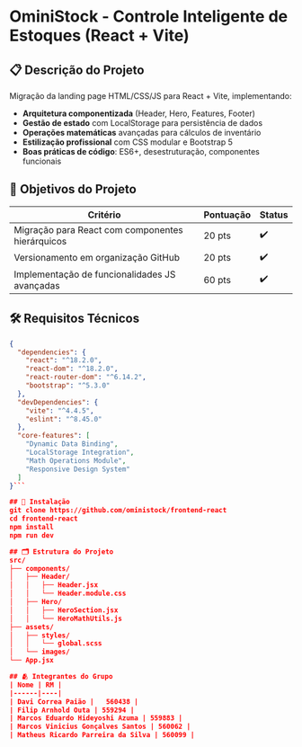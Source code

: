 # OminiStock - Controle Inteligente de Estoques (React + Vite)

## 📋 Descrição do Projeto
Migração da landing page HTML/CSS/JS para React + Vite, implementando:
- **Arquitetura componentizada** (Header, Hero, Features, Footer)
- **Gestão de estado** com LocalStorage para persistência de dados
- **Operações matemáticas** avançadas para cálculos de inventário
- **Estilização profissional** com CSS modular e Bootstrap 5
- **Boas práticas de código**: ES6+, desestruturação, componentes funcionais

## 🎯 Objetivos do Projeto
| Critério | Pontuação | Status |
|----------|-----------|--------|
| Migração para React com componentes hierárquicos | 20 pts | ✔️ |
| Versionamento em organização GitHub | 20 pts | ✔️ |
| Implementação de funcionalidades JS avançadas | 60 pts | ✔️ |

## 🛠️ Requisitos Técnicos
```json
{
  "dependencies": {
    "react": "^18.2.0",
    "react-dom": "^18.2.0",
    "react-router-dom": "^6.14.2",
    "bootstrap": "^5.3.0"
  },
  "devDependencies": {
    "vite": "^4.4.5",
    "eslint": "^8.45.0"
  },
  "core-features": [
    "Dynamic Data Binding",
    "LocalStorage Integration",
    "Math Operations Module",
    "Responsive Design System"
  ]
}```

## 🚀 Instalação
git clone https://github.com/oministock/frontend-react
cd frontend-react
npm install
npm run dev

## 🗂️ Estrutura do Projeto
src/
├── components/
│   ├── Header/
│   │   ├── Header.jsx
│   │   └── Header.module.css
│   ├── Hero/
│   │   ├── HeroSection.jsx
│   │   └── HeroMathUtils.js
├── assets/
│   ├── styles/
│   │   └── global.scss
│   └── images/
└── App.jsx

## 🫂 Integrantes do Grupo
| Nome | RM |
|------|----|
| Davi Correa Paião |	560438 |
| Filip Arnhold Outa | 559294 |
| Marcos Eduardo Hideyoshi Azuma | 559883 |
| Marcos Vinicius Gonçalves Santos | 560062 |
| Matheus Ricardo Parreira da Silva | 560099 |